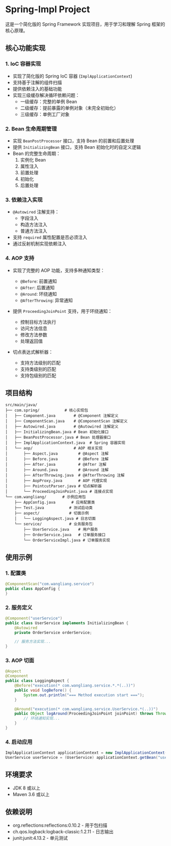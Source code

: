 # Spring-Impl Project

这是一个简化版的 Spring Framework 实现项目，用于学习和理解 Spring 框架的核心原理。

## 核心功能实现

### 1. IoC 容器实现

- 实现了简化版的 Spring IoC 容器 (`ImplApplicationContext`)
- 支持基于注解的组件扫描
- 提供依赖注入的基础功能
- 实现三级缓存解决循环依赖问题：
  - 一级缓存：完整的单例 Bean
  - 二级缓存：提前暴露的单例对象（未完全初始化）
  - 三级缓存：单例工厂对象

### 2. Bean 生命周期管理

- 实现 `BeanPostProcessor` 接口，支持 Bean 的前置和后置处理
- 提供 `InitializingBean` 接口，支持 Bean 初始化时的自定义逻辑
- Bean 的完整生命周期：
  1. 实例化 Bean
  2. 属性注入
  3. 前置处理
  4. 初始化
  5. 后置处理

### 3. 依赖注入实现

- `@Autowired` 注解支持：
  - 字段注入
  - 构造方法注入
  - 普通方法注入
- 支持 `required` 属性配置是否必须注入
- 通过反射机制实现依赖注入

### 4. AOP 支持

- 实现了完整的 AOP 功能，支持多种通知类型：

  - `@Before`: 前置通知
  - `@After`: 后置通知
  - `@Around`: 环绕通知
  - `@AfterThrowing`: 异常通知

- 提供 `ProceedingJoinPoint` 支持，用于环绕通知：

  - 控制目标方法执行
  - 访问方法信息
  - 修改方法参数
  - 处理返回值

- 切点表达式解析器：
  - 支持方法级别的匹配
  - 支持类级别的匹配
  - 支持包级别的匹配

## 项目结构

```
src/main/java/
├── com.spring/           # 核心实现包
│   ├── Component.java        # @Component 注解定义
│   ├── ComponentScan.java    # @ComponentScan 注解定义
│   ├── Autowired.java        # @Autowired 注解定义
│   ├── InitializingBean.java # Bean 初始化接口
│   ├── BeanPostProcessor.java # Bean 处理器接口
│   ├── ImplApplicationContext.java  # Spring 容器实现
│   └── aop/                  # AOP 相关实现
│       ├── Aspect.java         # @Aspect 注解
│       ├── Before.java         # @Before 注解
│       ├── After.java          # @After 注解
│       ├── Around.java         # @Around 注解
│       ├── AfterThrowing.java  # @AfterThrowing 注解
│       ├── AopProxy.java       # AOP 代理实现
│       ├── PointcutParser.java # 切点解析器
│       └── ProceedingJoinPoint.java # 连接点实现
└── com.wangliang/       # 示例应用包
    ├── AppConfig.java       # 应用配置类
    ├── Test.java           # 测试启动类
    ├── aspect/             # 切面示例
    │   └── LoggingAspect.java # 日志切面
    └── service/            # 业务服务包
        ├── UserService.java    # 用户服务
        ├── OrderService.java   # 订单服务接口
        └── OrderServiceImpl.java # 订单服务实现
```

## 使用示例

### 1. 配置类

```java
@ComponentScan("com.wangliang.service")
public class AppConfig {
}
```

### 2. 服务定义

```java
@Component("userService")
public class UserService implements InitializingBean {
    @Autowired
    private OrderService orderService;

    // 服务方法实现...
}
```

### 3. AOP 切面

```java
@Aspect
@Component
public class LoggingAspect {
    @Before("execution(* com.wangliang.service.*.*(..))")
    public void logBefore() {
        System.out.println("=== Method execution start ===");
    }

    @Around("execution(* com.wangliang.service.UserService.*(..))")
    public Object logAround(ProceedingJoinPoint joinPoint) throws Throwable {
        // 环绕通知实现...
    }
}
```

### 4. 启动应用

```java
ImplApplicationContext applicationContext = new ImplApplicationContext(AppConfig.class);
UserService userService = (UserService) applicationContext.getBean("userService");
```

## 环境要求

- JDK 8 或以上
- Maven 3.6 或以上

## 依赖说明

- org.reflections:reflections:0.10.2 - 用于包扫描
- ch.qos.logback:logback-classic:1.2.11 - 日志输出
- junit:junit:4.13.2 - 单元测试
